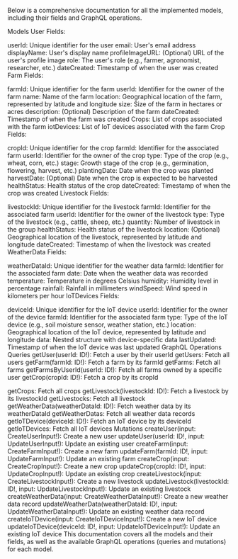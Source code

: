 Below is a comprehensive documentation for all the implemented models, including their fields and GraphQL operations.

Models
User
Fields:

userId: Unique identifier for the user
email: User's email address
displayName: User's display name
profileImageURL: (Optional) URL of the user's profile image
role: The user's role (e.g., farmer, agronomist, researcher, etc.)
dateCreated: Timestamp of when the user was created
Farm
Fields:

farmId: Unique identifier for the farm
userId: Identifier for the owner of the farm
name: Name of the farm
location: Geographical location of the farm, represented by latitude and longitude
size: Size of the farm in hectares or acres
description: (Optional) Description of the farm
dateCreated: Timestamp of when the farm was created
Crops: List of crops associated with the farm
iotDevices: List of IoT devices associated with the farm
Crop
Fields:

cropId: Unique identifier for the crop
farmId: Identifier for the associated farm
userId: Identifier for the owner of the crop
type: Type of the crop (e.g., wheat, corn, etc.)
stage: Growth stage of the crop (e.g., germination, flowering, harvest, etc.)
plantingDate: Date when the crop was planted
harvestDate: (Optional) Date when the crop is expected to be harvested
healthStatus: Health status of the crop
dateCreated: Timestamp of when the crop was created
Livestock
Fields:

livestockId: Unique identifier for the livestock
farmId: Identifier for the associated farm
userId: Identifier for the owner of the livestock
type: Type of the livestock (e.g., cattle, sheep, etc.)
quantity: Number of livestock in the group
healthStatus: Health status of the livestock
location: (Optional) Geographical location of the livestock, represented by latitude and longitude
dateCreated: Timestamp of when the livestock was created
WeatherData
Fields:

weatherDataId: Unique identifier for the weather data
farmId: Identifier for the associated farm
date: Date when the weather data was recorded
temperature: Temperature in degrees Celsius
humidity: Humidity level in percentage
rainfall: Rainfall in millimeters
windSpeed: Wind speed in kilometers per hour
IoTDevices
Fields:

deviceId: Unique identifier for the IoT device
userId: Identifier for the owner of the device
farmId: Identifier for the associated farm
type: Type of the IoT device (e.g., soil moisture sensor, weather station, etc.)
location: Geographical location of the IoT device, represented by latitude and longitude
data: Nested structure with device-specific data
lastUpdated: Timestamp of when the IoT device was last updated
GraphQL Operations
Queries
getUser(userId: ID!): Fetch a user by their userId
getUsers: Fetch all users
getFarm(farmId: ID!): Fetch a farm by its farmId
getFarms: Fetch all farms
getFarmsByUserId(userId: ID!): Fetch all farms owned by a specific user
getCrop(cropId: ID!): Fetch a crop by its cropId

getCrops: Fetch all crops
getLivestock(livestockId: ID!): Fetch a livestock by its livestockId
getLivestocks: Fetch all livestock
getWeatherData(weatherDataId: ID!): Fetch weather data by its weatherDataId
getWeatherDatas: Fetch all weather data records
getIoTDevice(deviceId: ID!): Fetch an IoT device by its deviceId
getIoTDevices: Fetch all IoT devices
Mutations
createUser(input: CreateUserInput!): Create a new user
updateUser(userId: ID!, input: UpdateUserInput!): Update an existing user
createFarm(input: CreateFarmInput!): Create a new farm
updateFarm(farmId: ID!, input: UpdateFarmInput!): Update an existing farm
createCrop(input: CreateCropInput!): Create a new crop
updateCrop(cropId: ID!, input: UpdateCropInput!): Update an existing crop
createLivestock(input: CreateLivestockInput!): Create a new livestock
updateLivestock(livestockId: ID!, input: UpdateLivestockInput!): Update an existing livestock
createWeatherData(input: CreateWeatherDataInput!): Create a new weather data record
updateWeatherData(weatherDataId: ID!, input: UpdateWeatherDataInput!): Update an existing weather data record
createIoTDevice(input: CreateIoTDeviceInput!): Create a new IoT device
updateIoTDevice(deviceId: ID!, input: UpdateIoTDeviceInput!): Update an existing IoT device
This documentation covers all the models and their fields, as well as the available GraphQL operations (queries and mutations) for each model.
